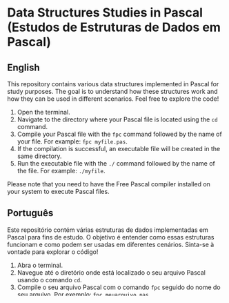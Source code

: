 # Data Structures Studies in Pascal (Estudos de Estruturas de Dados em Pascal)

## English
This repository contains various data structures implemented in Pascal for study purposes. The goal is to understand how these structures work and how they can be used in different scenarios. Feel free to explore the code!

1. Open the terminal.
2. Navigate to the directory where your Pascal file is located using the `cd` command.
3. Compile your Pascal file with the `fpc` command followed by the name of your file. For example: `fpc myfile.pas`.
4. If the compilation is successful, an executable file will be created in the same directory.
5. Run the executable file with the `./` command followed by the name of the file. For example: `./myfile`.

Please note that you need to have the Free Pascal compiler installed on your system to execute Pascal files.

## Português
Este repositório contém várias estruturas de dados implementadas em Pascal para fins de estudo. O objetivo é entender como essas estruturas funcionam e como podem ser usadas em diferentes cenários. Sinta-se à vontade para explorar o código!

1. Abra o terminal.
2. Navegue até o diretório onde está localizado o seu arquivo Pascal usando o comando `cd`.
3. Compile o seu arquivo Pascal com o comando `fpc` seguido do nome do seu arquivo. Por exemplo: `fpc meuarquivo.pas`.
4. Se a compilação for bem-sucedida, um arquivo executável será criado no mesmo diretório.
5. Execute o arquivo executável com o comando `./` seguido do nome do arquivo. Por exemplo: `./meuarquivo`.

Por favor, note que você precisa ter o compilador Free Pascal instalado no seu sistema para executar arquivos Pascal.

